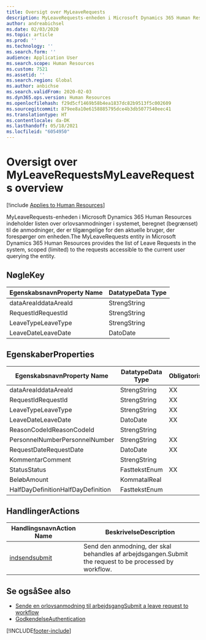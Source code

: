 ```yaml
---
title: Oversigt over MyLeaveRequests
description: MyLeaveRequests-enheden i Microsoft Dynamics 365 Human Resources indeholder listen over orlovsanmodninger i systemet, beregnet (begrænset) til de anmodninger, der er tilgængelige for den aktuelle bruger, der forespørger om enheden.
author: andreabichsel
ms.date: 02/03/2020
ms.topic: article
ms.prod: ''
ms.technology: ''
ms.search.form: ''
audience: Application User
ms.search.scope: Human Resources
ms.custom: 7521
ms.assetid: ''
ms.search.region: Global
ms.author: anbichse
ms.search.validFrom: 2020-02-03
ms.dyn365.ops.version: Human Resources
ms.openlocfilehash: f29d5cf1469b58b4ea1837dc82b9513f5c002609
ms.sourcegitcommit: 879ee8a10e6158885795dce4b3db5077540eec41
ms.translationtype: HT
ms.contentlocale: da-DK
ms.lasthandoff: 05/18/2021
ms.locfileid: "6054950"
---
```

# <a name="myleaverequests-overview"></a><span data-ttu-id="1ebd8-103">Oversigt over MyLeaveRequests</span><span class="sxs-lookup"><span data-stu-id="1ebd8-103">MyLeaveRequests overview</span></span>

[!include [Applies to Human Resources](../includes/applies-to-hr.md)]

<span data-ttu-id="1ebd8-104">MyLeaveRequests-enheden i Microsoft Dynamics 365 Human Resources indeholder listen over orlovsanmodninger i systemet, beregnet (begrænset) til de anmodninger, der er tilgængelige for den aktuelle bruger, der forespørger om enheden.</span><span class="sxs-lookup"><span data-stu-id="1ebd8-104">The MyLeaveRequests entity in Microsoft Dynamics 365 Human Resources provides the list of Leave Requests in the system, scoped (limited) to the requests accessible to the current user querying the entity.</span></span>

## <a name="key"></a><span data-ttu-id="1ebd8-105">Nøgle</span><span class="sxs-lookup"><span data-stu-id="1ebd8-105">Key</span></span>

  | <span data-ttu-id="1ebd8-106">Egenskabsnavn</span><span class="sxs-lookup"><span data-stu-id="1ebd8-106">Property Name</span></span> | <span data-ttu-id="1ebd8-107">Datatype</span><span class="sxs-lookup"><span data-stu-id="1ebd8-107">Data Type</span></span> |
  |---------------|-----------|
  | <span data-ttu-id="1ebd8-108">dataAreaId</span><span class="sxs-lookup"><span data-stu-id="1ebd8-108">dataAreaId</span></span>    | <span data-ttu-id="1ebd8-109">Streng</span><span class="sxs-lookup"><span data-stu-id="1ebd8-109">String</span></span>    |
  | <span data-ttu-id="1ebd8-110">RequestId</span><span class="sxs-lookup"><span data-stu-id="1ebd8-110">RequestId</span></span>     | <span data-ttu-id="1ebd8-111">Streng</span><span class="sxs-lookup"><span data-stu-id="1ebd8-111">String</span></span>    |
  | <span data-ttu-id="1ebd8-112">LeaveType</span><span class="sxs-lookup"><span data-stu-id="1ebd8-112">LeaveType</span></span>     | <span data-ttu-id="1ebd8-113">Streng</span><span class="sxs-lookup"><span data-stu-id="1ebd8-113">String</span></span>    |
  | <span data-ttu-id="1ebd8-114">LeaveDate</span><span class="sxs-lookup"><span data-stu-id="1ebd8-114">LeaveDate</span></span>     | <span data-ttu-id="1ebd8-115">Dato</span><span class="sxs-lookup"><span data-stu-id="1ebd8-115">Date</span></span>      |
  
## <a name="properties"></a><span data-ttu-id="1ebd8-116">Egenskaber</span><span class="sxs-lookup"><span data-stu-id="1ebd8-116">Properties</span></span>

  | <span data-ttu-id="1ebd8-117">Egenskabsnavn</span><span class="sxs-lookup"><span data-stu-id="1ebd8-117">Property Name</span></span>     | <span data-ttu-id="1ebd8-118">Datatype</span><span class="sxs-lookup"><span data-stu-id="1ebd8-118">Data Type</span></span> | <span data-ttu-id="1ebd8-119">Obligatorisk</span><span class="sxs-lookup"><span data-stu-id="1ebd8-119">Required</span></span> |
  |-------------------|-----------|----------|
  | <span data-ttu-id="1ebd8-120">dataAreaId</span><span class="sxs-lookup"><span data-stu-id="1ebd8-120">dataAreaId</span></span>        | <span data-ttu-id="1ebd8-121">Streng</span><span class="sxs-lookup"><span data-stu-id="1ebd8-121">String</span></span>    | <span data-ttu-id="1ebd8-122">X</span><span class="sxs-lookup"><span data-stu-id="1ebd8-122">X</span></span>        |
  | <span data-ttu-id="1ebd8-123">RequestId</span><span class="sxs-lookup"><span data-stu-id="1ebd8-123">RequestId</span></span>         | <span data-ttu-id="1ebd8-124">Streng</span><span class="sxs-lookup"><span data-stu-id="1ebd8-124">String</span></span>    | <span data-ttu-id="1ebd8-125">X</span><span class="sxs-lookup"><span data-stu-id="1ebd8-125">X</span></span>        |
  | <span data-ttu-id="1ebd8-126">LeaveType</span><span class="sxs-lookup"><span data-stu-id="1ebd8-126">LeaveType</span></span>         | <span data-ttu-id="1ebd8-127">Streng</span><span class="sxs-lookup"><span data-stu-id="1ebd8-127">String</span></span>    | <span data-ttu-id="1ebd8-128">X</span><span class="sxs-lookup"><span data-stu-id="1ebd8-128">X</span></span>        |
  | <span data-ttu-id="1ebd8-129">LeaveDate</span><span class="sxs-lookup"><span data-stu-id="1ebd8-129">LeaveDate</span></span>         | <span data-ttu-id="1ebd8-130">Dato</span><span class="sxs-lookup"><span data-stu-id="1ebd8-130">Date</span></span>      | <span data-ttu-id="1ebd8-131">X</span><span class="sxs-lookup"><span data-stu-id="1ebd8-131">X</span></span>        |
  | <span data-ttu-id="1ebd8-132">ReasonCodeId</span><span class="sxs-lookup"><span data-stu-id="1ebd8-132">ReasonCodeId</span></span>      | <span data-ttu-id="1ebd8-133">Streng</span><span class="sxs-lookup"><span data-stu-id="1ebd8-133">String</span></span>    |          |
  | <span data-ttu-id="1ebd8-134">PersonnelNumber</span><span class="sxs-lookup"><span data-stu-id="1ebd8-134">PersonnelNumber</span></span>   | <span data-ttu-id="1ebd8-135">Streng</span><span class="sxs-lookup"><span data-stu-id="1ebd8-135">String</span></span>    | <span data-ttu-id="1ebd8-136">X</span><span class="sxs-lookup"><span data-stu-id="1ebd8-136">X</span></span>        |
  | <span data-ttu-id="1ebd8-137">RequestDate</span><span class="sxs-lookup"><span data-stu-id="1ebd8-137">RequestDate</span></span>       | <span data-ttu-id="1ebd8-138">Dato</span><span class="sxs-lookup"><span data-stu-id="1ebd8-138">Date</span></span>      | <span data-ttu-id="1ebd8-139">X</span><span class="sxs-lookup"><span data-stu-id="1ebd8-139">X</span></span>        |
  | <span data-ttu-id="1ebd8-140">Kommentar</span><span class="sxs-lookup"><span data-stu-id="1ebd8-140">Comment</span></span>           | <span data-ttu-id="1ebd8-141">Streng</span><span class="sxs-lookup"><span data-stu-id="1ebd8-141">String</span></span>    |          |
  | <span data-ttu-id="1ebd8-142">Status</span><span class="sxs-lookup"><span data-stu-id="1ebd8-142">Status</span></span>            | <span data-ttu-id="1ebd8-143">Fasttekst</span><span class="sxs-lookup"><span data-stu-id="1ebd8-143">Enum</span></span>      | <span data-ttu-id="1ebd8-144">X</span><span class="sxs-lookup"><span data-stu-id="1ebd8-144">X</span></span>        |
  | <span data-ttu-id="1ebd8-145">Beløb</span><span class="sxs-lookup"><span data-stu-id="1ebd8-145">Amount</span></span>            | <span data-ttu-id="1ebd8-146">Kommatal</span><span class="sxs-lookup"><span data-stu-id="1ebd8-146">Real</span></span>      |          |
  | <span data-ttu-id="1ebd8-147">HalfDayDefinition</span><span class="sxs-lookup"><span data-stu-id="1ebd8-147">HalfDayDefinition</span></span> | <span data-ttu-id="1ebd8-148">Fasttekst</span><span class="sxs-lookup"><span data-stu-id="1ebd8-148">Enum</span></span>      |          |

## <a name="actions"></a><span data-ttu-id="1ebd8-149">Handlinger</span><span class="sxs-lookup"><span data-stu-id="1ebd8-149">Actions</span></span>

 | <span data-ttu-id="1ebd8-150">Handlingsnavn</span><span class="sxs-lookup"><span data-stu-id="1ebd8-150">Action Name</span></span>                               | <span data-ttu-id="1ebd8-151">Beskrivelse</span><span class="sxs-lookup"><span data-stu-id="1ebd8-151">Description</span></span>                                     |
 |-------------------------------------------|-------------------------------------------------|
 | [<span data-ttu-id="1ebd8-152">indsend</span><span class="sxs-lookup"><span data-stu-id="1ebd8-152">submit</span></span>](hr-developer-api-myleaverequests-submit.md)   | <span data-ttu-id="1ebd8-153">Send den anmodning, der skal behandles af arbejdsgangen.</span><span class="sxs-lookup"><span data-stu-id="1ebd8-153">Submit the request to be processed by workflow.</span></span> |

## <a name="see-also"></a><span data-ttu-id="1ebd8-154">Se også</span><span class="sxs-lookup"><span data-stu-id="1ebd8-154">See also</span></span>

- [<span data-ttu-id="1ebd8-155">Sende en orlovsanmodning til arbejdsgang</span><span class="sxs-lookup"><span data-stu-id="1ebd8-155">Submit a leave request to workflow</span></span>](hr-developer-api-myleaverequests-submit.md)
- [<span data-ttu-id="1ebd8-156">Godkendelse</span><span class="sxs-lookup"><span data-stu-id="1ebd8-156">Authentication</span></span>](hr-developer-api-authentication.md)

[!INCLUDE[footer-include](../includes/footer-banner.md)]